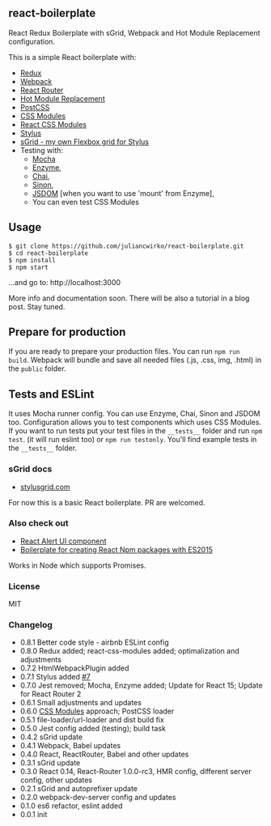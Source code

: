 ## react-boilerplate

React Redux Boilerplate with sGrid, Webpack and Hot Module Replacement configuration.

This is a simple React boilerplate with:

- [Redux](http://redux.js.org/)
- [Webpack](https://www.npmjs.com/package/webpack)
- [React Router](https://www.npmjs.com/package/react-router)
- [Hot Module Replacement](https://webpack.github.io/docs/hot-module-replacement-with-webpack.html)
- [PostCSS](https://github.com/postcss/postcss)
- [CSS Modules](https://github.com/css-modules/css-modules)
- [React CSS Modules](https://github.com/gajus/react-css-modules)
- [Stylus](https://www.npmjs.com/package/stylus)
- [sGrid - my own Flexbox grid for Stylus](http://stylusgrid.com)
- Testing with:
  - [Mocha](https://mochajs.org/)
  - [Enzyme](http://airbnb.io/enzyme/),
  - [Chai](http://chaijs.com/),
  - [Sinon](http://sinonjs.org/),
  - [JSDOM](https://github.com/tmpvar/jsdom) [when you want to use 'mount' from Enzyme],
  - You can even test CSS Modules

## Usage

```
$ git clone https://github.com/juliancwirko/react-boilerplate.git
$ cd react-boilerplate
$ npm install
$ npm start
```
...and go to: http://localhost:3000

More info and documentation soon. There will be also a tutorial in a blog post. Stay tuned.

## Prepare for production

If you are ready to prepare your production files. You can run `npm run build`. Webpack will bundle and save all needed files (.js, .css, img, .html) in the `public` folder.

## Tests and ESLint

It uses Mocha runner config. You can use Enzyme, Chai, Sinon and JSDOM too.
Configuration allows you to test components which uses CSS Modules.
If you want to run tests put your test files in the `__tests__` folder and run `npm test`. (it will run eslint too) or `npm run testonly`.
You'll find example tests in the `__tests__` folder.

### sGrid docs

- [stylusgrid.com](http://stylusgrid.com)

For now this is a basic React boilerplate. PR are welcomed.

### Also check out

- [React Alert UI component](https://github.com/juliancwirko/react-s-alert)
- [Boilerplate for creating React Npm packages with ES2015](https://github.com/juliancwirko/react-npm-boilerplate)

Works in Node which supports Promises.

### License

MIT

### Changelog

- 0.8.1 Better code style - airbnb ESLint config
- 0.8.0 Redux added; react-css-modules added; optimalization and adjustments
- 0.7.2 HtmlWebpackPlugin added
- 0.7.1 Stylus added [#7](https://github.com/juliancwirko/react-boilerplate/issues/7)
- 0.7.0 Jest removed; Mocha, Enzyme added; Update for React 15; Update for React Router 2
- 0.6.1 Small adjustments and updates
- 0.6.0 [CSS Modules](https://github.com/css-modules/css-modules) approach; PostCSS loader
- 0.5.1 file-loader/url-loader and dist build fix
- 0.5.0 Jest config added (testing); build task
- 0.4.2 sGrid update
- 0.4.1 Webpack, Babel updates
- 0.4.0 React, ReactRouter, Babel and other updates
- 0.3.1 sGrid update
- 0.3.0 React 0.14, React-Router 1.0.0-rc3, HMR config, different server config, other updates
- 0.2.1 sGrid and autoprefixer update
- 0.2.0 webpack-dev-server config and updates
- 0.1.0 es6 refactor, eslint added
- 0.0.1 init
